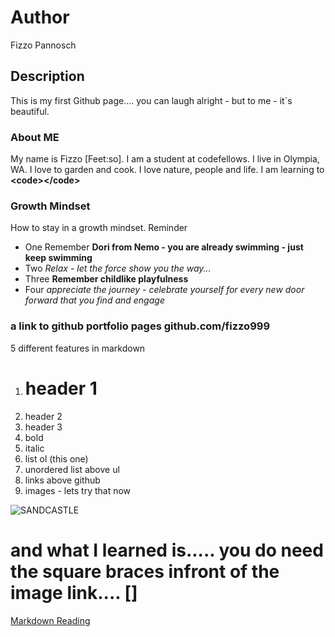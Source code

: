 # Author
Fizzo Pannosch

## Description
This is my first Github page.... you can laugh alright - but to me - it`s beautiful.

### About ME
My name is Fizzo [Feet:so]. I am a student at codefellows. I live in Olympia, WA. I love to garden and cook. I love nature, people and life. I am learning to 
**\<code\>\<\/code\>**

### Growth Mindset
How to stay in a growth mindset.
Reminder
* One Remember **Dori from Nemo - you are already swimming - just keep swimming**
* Two *Relax - let the force show you the way...*
* Three **Remember childlike playfulness**
* Four *appreciate the journey - celebrate yourself for every new door forward that you find and engage*


### a link to github portfolio pages github.com/fizzo999
5 different features in markdown 

1. # header 1 
2. header 2 
3. header 3 
4. bold 
5. italic
6. list ol (this one) 
7. unordered list above ul 
8. links above github
9. images - lets try that now



![SANDCASTLE](http://www.chooseyourmetaphor.com/wp-content/uploads/2015/03/sandcastle3.jpg)

# and what I learned is..... you do need the square braces infront of the image link.... []

[Markdown Reading](markdown.md)


